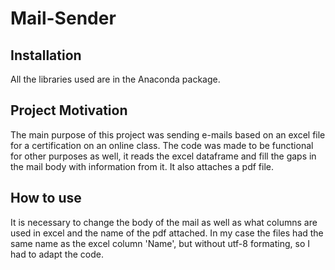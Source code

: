 # Mail-Sender


## Installation

All the libraries used are in the Anaconda package.


## Project Motivation

The main purpose of this project was sending e-mails based on an excel file for a certification on an online class. The code was made to be functional for other purposes as well, it reads the excel dataframe and fill the gaps in the mail body with information from it. It also attaches a pdf file.


## How to use

It is necessary to change the body of the mail as well as what columns are used in excel and the name of the pdf attached. In my case the files had the same name as the excel column 'Name', but without utf-8 formating, so I had to adapt the code.
